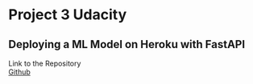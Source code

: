 # Project 3 Udacity
## Deploying a ML Model on Heroku with FastAPI

Link to the Repository  
[Github](https://github.com/Philoso-Fish/classification_on_census)
